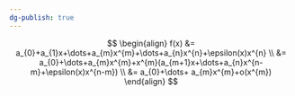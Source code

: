 ```yaml
---
dg-publish: true
---
```


$$
\begin{align}
f(x) &= a_{0}+a_{1}x+\dots+a_{m}x^{m}+\dots+a_{n}x^{n}+\epsilon(x)x^{n} \\
&= a_{0}+\dots+a_{m}x^{m}+x^{m}(a_{m+1}x+\dots+a_{n}x^{n-m}+\epsilon(x)x^{n-m}) \\
&= a_{0}+\dots+ a_{m}x^{m}+o(x^{m})
\end{align}
$$
